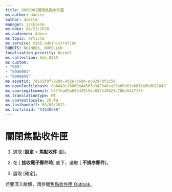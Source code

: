 ```yaml
---
title: 8000001關閉焦點收件匣
ms.author: daeite
author: daeite
manager: jackiesm
ms.date: 04/21/2020
ms.audience: Admin
ms.topic: article
ms.service: o365-administration
ROBOTS: NOINDEX, NOFOLLOW
localization_priority: Normal
ms.collection: Adm_O365
ms.custom:
- "989"
- "8000001"
- "8000059"
ms.assetid: 7d169f0f-828b-4d2a-b60b-ec9297df2c59
ms.openlocfilehash: 8ab443c16069b44563a342948ca29a65d61a6616a5bdb8184978e70191eebcbc
ms.sourcegitcommit: b5f7da89a650d2915dc652449623c78be6247175
ms.translationtype: MT
ms.contentlocale: zh-TW
ms.lasthandoff: 08/05/2021
ms.locfileid: "54038688"
---
```

# <a name="turn-off-focused-inbox"></a>關閉焦點收件匣

1. 選取 [**設定** \> **焦點收件** 匣]。  

2. 在 [ **接收電子郵件時**] 底下，選取 [ **不排序郵件**]。

3. 選取 [確定]。

若要深入瞭解，請參閱[焦點收件匣 Outlook](https://support.office.com/article/f445ad7f-02f4-4294-a82e-71d8964e3978?wt.mc_id=Office_Outlook_com_Alchemy)。
